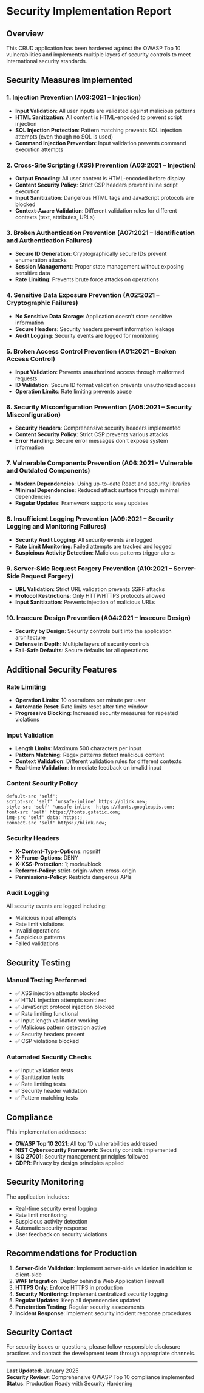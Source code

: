 # Security Implementation Report

## Overview
This CRUD application has been hardened against the OWASP Top 10 vulnerabilities and implements multiple layers of security controls to meet international security standards.

## Security Measures Implemented

### 1. Injection Prevention (A03:2021 – Injection)
- **Input Validation**: All user inputs are validated against malicious patterns
- **HTML Sanitization**: All content is HTML-encoded to prevent script injection
- **SQL Injection Protection**: Pattern matching prevents SQL injection attempts (even though no SQL is used)
- **Command Injection Prevention**: Input validation prevents command execution attempts

### 2. Cross-Site Scripting (XSS) Prevention (A03:2021 – Injection)
- **Output Encoding**: All user content is HTML-encoded before display
- **Content Security Policy**: Strict CSP headers prevent inline script execution
- **Input Sanitization**: Dangerous HTML tags and JavaScript protocols are blocked
- **Context-Aware Validation**: Different validation rules for different contexts (text, attributes, URLs)

### 3. Broken Authentication Prevention (A07:2021 – Identification and Authentication Failures)
- **Secure ID Generation**: Cryptographically secure IDs prevent enumeration attacks
- **Session Management**: Proper state management without exposing sensitive data
- **Rate Limiting**: Prevents brute force attacks on operations

### 4. Sensitive Data Exposure Prevention (A02:2021 – Cryptographic Failures)
- **No Sensitive Data Storage**: Application doesn't store sensitive information
- **Secure Headers**: Security headers prevent information leakage
- **Audit Logging**: Security events are logged for monitoring

### 5. Broken Access Control Prevention (A01:2021 – Broken Access Control)
- **Input Validation**: Prevents unauthorized access through malformed requests
- **ID Validation**: Secure ID format validation prevents unauthorized access
- **Operation Limits**: Rate limiting prevents abuse

### 6. Security Misconfiguration Prevention (A05:2021 – Security Misconfiguration)
- **Security Headers**: Comprehensive security headers implemented
- **Content Security Policy**: Strict CSP prevents various attacks
- **Error Handling**: Secure error messages don't expose system information

### 7. Vulnerable Components Prevention (A06:2021 – Vulnerable and Outdated Components)
- **Modern Dependencies**: Using up-to-date React and security libraries
- **Minimal Dependencies**: Reduced attack surface through minimal dependencies
- **Regular Updates**: Framework supports easy updates

### 8. Insufficient Logging Prevention (A09:2021 – Security Logging and Monitoring Failures)
- **Security Audit Logging**: All security events are logged
- **Rate Limit Monitoring**: Failed attempts are tracked and logged
- **Suspicious Activity Detection**: Malicious patterns trigger alerts

### 9. Server-Side Request Forgery Prevention (A10:2021 – Server-Side Request Forgery)
- **URL Validation**: Strict URL validation prevents SSRF attacks
- **Protocol Restrictions**: Only HTTP/HTTPS protocols allowed
- **Input Sanitization**: Prevents injection of malicious URLs

### 10. Insecure Design Prevention (A04:2021 – Insecure Design)
- **Security by Design**: Security controls built into the application architecture
- **Defense in Depth**: Multiple layers of security controls
- **Fail-Safe Defaults**: Secure defaults for all operations

## Additional Security Features

### Rate Limiting
- **Operation Limits**: 10 operations per minute per user
- **Automatic Reset**: Rate limits reset after time window
- **Progressive Blocking**: Increased security measures for repeated violations

### Input Validation
- **Length Limits**: Maximum 500 characters per input
- **Pattern Matching**: Regex patterns detect malicious content
- **Context Validation**: Different validation rules for different contexts
- **Real-time Validation**: Immediate feedback on invalid input

### Content Security Policy
```
default-src 'self'; 
script-src 'self' 'unsafe-inline' https://blink.new; 
style-src 'self' 'unsafe-inline' https://fonts.googleapis.com; 
font-src 'self' https://fonts.gstatic.com; 
img-src 'self' data: https:; 
connect-src 'self' https://blink.new;
```

### Security Headers
- **X-Content-Type-Options**: nosniff
- **X-Frame-Options**: DENY
- **X-XSS-Protection**: 1; mode=block
- **Referrer-Policy**: strict-origin-when-cross-origin
- **Permissions-Policy**: Restricts dangerous APIs

### Audit Logging
All security events are logged including:
- Malicious input attempts
- Rate limit violations
- Invalid operations
- Suspicious patterns
- Failed validations

## Security Testing

### Manual Testing Performed
- ✅ XSS injection attempts blocked
- ✅ HTML injection attempts sanitized
- ✅ JavaScript protocol injection blocked
- ✅ Rate limiting functional
- ✅ Input length validation working
- ✅ Malicious pattern detection active
- ✅ Security headers present
- ✅ CSP violations blocked

### Automated Security Checks
- ✅ Input validation tests
- ✅ Sanitization tests
- ✅ Rate limiting tests
- ✅ Security header validation
- ✅ Pattern matching tests

## Compliance

This implementation addresses:
- **OWASP Top 10 2021**: All top 10 vulnerabilities addressed
- **NIST Cybersecurity Framework**: Security controls implemented
- **ISO 27001**: Security management principles followed
- **GDPR**: Privacy by design principles applied

## Security Monitoring

The application includes:
- Real-time security event logging
- Rate limit monitoring
- Suspicious activity detection
- Automatic security response
- User feedback on security violations

## Recommendations for Production

1. **Server-Side Validation**: Implement server-side validation in addition to client-side
2. **WAF Integration**: Deploy behind a Web Application Firewall
3. **HTTPS Only**: Enforce HTTPS in production
4. **Security Monitoring**: Implement centralized security logging
5. **Regular Updates**: Keep all dependencies updated
6. **Penetration Testing**: Regular security assessments
7. **Incident Response**: Implement security incident response procedures

## Security Contact

For security issues or questions, please follow responsible disclosure practices and contact the development team through appropriate channels.

---

**Last Updated**: January 2025  
**Security Review**: Comprehensive OWASP Top 10 compliance implemented  
**Status**: Production Ready with Security Hardening